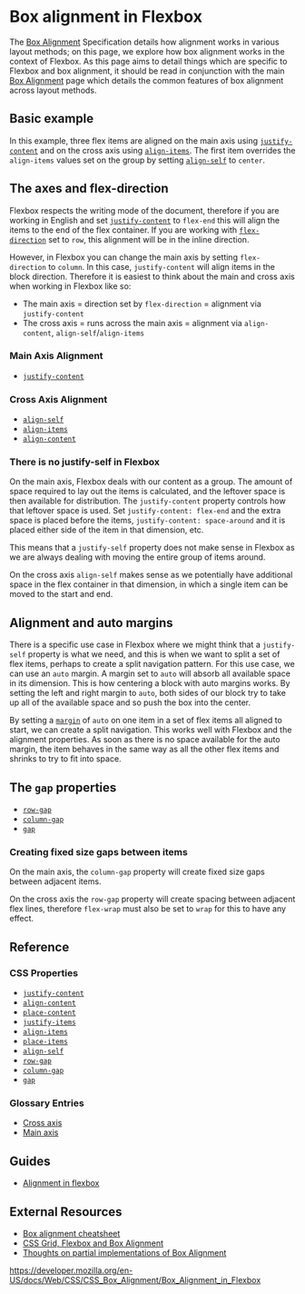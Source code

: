 # Box alignment in Flexbox

The [Box Alignment](../css_box_alignment) Specification details how alignment works in various layout methods; on this page, we explore how box alignment works in the context of Flexbox. As this page aims to detail things which are specific to Flexbox and box alignment, it should be read in conjunction with the main [Box Alignment](../css_box_alignment) page which details the common features of box alignment across layout methods.

## Basic example

In this example, three flex items are aligned on the main axis using [`justify-content`](../justify-content) and on the cross axis using [`align-items`](../align-items). The first item overrides the `align-items` values set on the group by setting [`align-self`](../align-self) to `center`.

## The axes and flex-direction

Flexbox respects the writing mode of the document, therefore if you are working in English and set [`justify-content`](../justify-content) to `flex-end` this will align the items to the end of the flex container. If you are working with [`flex-direction`](../flex-direction) set to `row`, this alignment will be in the inline direction.

However, in Flexbox you can change the main axis by setting `flex-direction` to `column`. In this case, `justify-content` will align items in the block direction. Therefore it is easiest to think about the main and cross axis when working in Flexbox like so:

- The main axis = direction set by `flex-direction` = alignment via `justify-content`
- The cross axis = runs across the main axis = alignment via `align-content`, `align-self`/`align-items`

### Main Axis Alignment

- [`justify-content`](../justify-content)

### Cross Axis Alignment

- [`align-self`](../align-self)
- [`align-items`](../align-items)
- [`align-content`](../align-content)

### There is no justify-self in Flexbox

On the main axis, Flexbox deals with our content as a group. The amount of space required to lay out the items is calculated, and the leftover space is then available for distribution. The `justify-content` property controls how that leftover space is used. Set `justify-content: flex-end` and the extra space is placed before the items, `justify-content: space-around` and it is placed either side of the item in that dimension, etc.

This means that a `justify-self` property does not make sense in Flexbox as we are always dealing with moving the entire group of items around.

On the cross axis `align-self` makes sense as we potentially have additional space in the flex container in that dimension, in which a single item can be moved to the start and end.

## Alignment and auto margins

There is a specific use case in Flexbox where we might think that a `justify-self` property is what we need, and this is when we want to split a set of flex items, perhaps to create a split navigation pattern. For this use case, we can use an `auto` margin. A margin set to `auto` will absorb all available space in its dimension. This is how centering a block with auto margins works. By setting the left and right margin to `auto`, both sides of our block try to take up all of the available space and so push the box into the center.

By setting a [`margin`](../margin) of `auto` on one item in a set of flex items all aligned to start, we can create a split navigation. This works well with Flexbox and the alignment properties. As soon as there is no space available for the auto margin, the item behaves in the same way as all the other flex items and shrinks to try to fit into space.

## The `gap` properties

- [`row-gap`](../row-gap)
- [`column-gap`](../column-gap)
- [`gap`](../gap)

### Creating fixed size gaps between items

On the main axis, the `column-gap` property will create fixed size gaps between adjacent items.

On the cross axis the `row-gap` property will create spacing between adjacent flex lines, therefore `flex-wrap` must also be set to `wrap` for this to have any effect.

## Reference

### CSS Properties

- [`justify-content`](../justify-content)
- [`align-content`](../align-content)
- [`place-content`](../place-content)
- [`justify-items`](../justify-items)
- [`align-items`](../align-items)
- [`place-items`](../place-items)
- [`align-self`](../align-self)
- [`row-gap`](../row-gap)
- [`column-gap`](../column-gap)
- [`gap`](../gap)

### Glossary Entries

- [Cross axis](https://developer.mozilla.org/en-US/docs/Glossary/Cross_Axis)
- [Main axis](https://developer.mozilla.org/en-US/docs/Glossary/Main_Axis)

## Guides

- [Alignment in flexbox](../css_flexible_box_layout/aligning_items_in_a_flex_container)

## External Resources

- [Box alignment cheatsheet](https://rachelandrew.co.uk/css/cheatsheets/box-alignment)
- [CSS Grid, Flexbox and Box Alignment](https://www.smashingmagazine.com/2016/11/css-grids-flexbox-box-alignment-new-layout-standard/)
- [Thoughts on partial implementations of Box Alignment](https://blogs.igalia.com/jfernandez/2017/05/03/can-i-use-css-box-alignment/)

<a href="https://developer.mozilla.org/en-US/docs/Web/CSS/CSS_Box_Alignment/Box_Alignment_in_Flexbox" class="_attribution-link">https://developer.mozilla.org/en-US/docs/Web/CSS/CSS_Box_Alignment/Box_Alignment_in_Flexbox</a>
